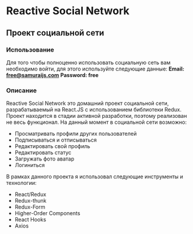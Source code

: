 Reactive Social Network
========================
Проект социальной сети
--------------------------

### Использование

Для того чтобы полноценно использовать социальную сеть вам необходимо войти, для этого используйте следующие данные:
**Email: free@samuraijs.com**
**Password: free**

### Описание
Reactive Social Network это домашний проект социальной сети, разрабатываемый на React.JS с использованием библиотеки Redux. Проект находится в стадии активной разработки, поэтому реализован не весь функционал. 
На данный момент в социальной сети возможно:

* Просматривать профили других пользователей
* Подписываться и отписываться
* Редактировать свой профиль
* Редактировать статус
* Загружать фото аватар
* Логиниться

В рамках данного проекта я использовал следующие инструменты и технологии:

* React/Redux
* Redux-thunk
* Redux-Form
* Higher-Order Components
* React Hooks
* Axios
